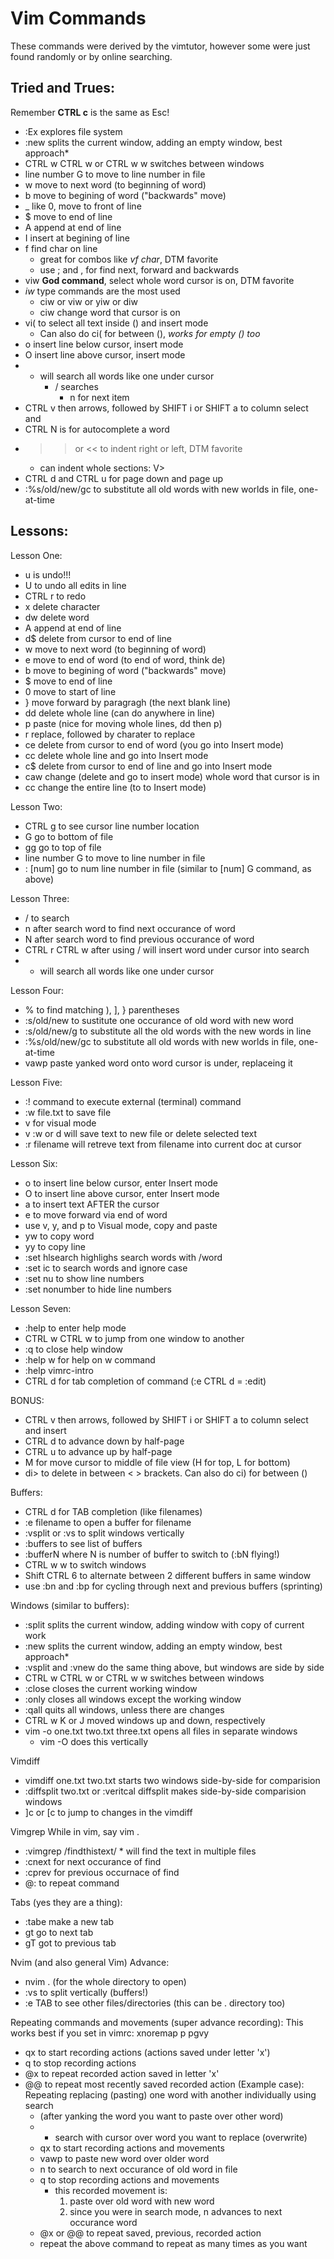 # Vim Commands
These commands were derived by the vimtutor, however some were just found randomly or by online searching.

## Tried and Trues:

Remember **CTRL c** is the same as Esc!

- :Ex <tab> explores file system
- :new splits the current window, adding an empty window, best approach*
- CTRL w CTRL w or CTRL w w switches between windows
- line number G to move to line number in file
- w move to next word (to beginning of word)
- b move to begining of word ("backwards" move)
- _ like 0, move to front of line
- $ move to end of line
- A append at end of line
- I insert at begining of line
- f find char on line
    - great for combos like *vf char*, DTM favorite
    - use ; and , for find next, forward and backwards
- viw **God command**, select whole word cursor is on, DTM favorite
- *iw* type commands are the most used
    - ciw or viw or yiw or diw
    - ciw change word that cursor is on
- vi( to select all text inside () and insert mode
    - Can also do ci( for between (), *works for empty () too*
- o insert line below cursor, insert mode
- O insert line above cursor, insert mode
- * will search all words like one under cursor
    - / searches
        - n for next item
- CTRL v then arrows, followed by SHIFT i or SHIFT a to column select and
- CTRL N is for autocomplete a word
- >> or << to indent right or left, DTM favorite
    - can indent whole sections: V>
- CTRL d and CTRL u for page down and page up
- :%s/old/new/gc to substitute all old words with new worlds in file, one-at-time

## Lessons:

Lesson One:
- u is undo!!!
- U to undo all edits in line
- CTRL r to redo
- x delete character
- dw delete word
- A append at end of line
- d$ delete from cursor to end of line
- w move to next word (to beginning of word)
- e move to end of word (to end of word, think de)
- b move to begining of word ("backwards" move)
- $ move to end of line
- 0 move to start of line
- } move forward by paragragh (the next blank line)
- dd delete whole line (can do anywhere in line)
- p paste (nice for moving whole lines, dd then p)
- r replace, followed by charater to replace
- ce delete from cursor to end of word (you go into Insert mode)
- cc delete whole line and go into Insert mode
- c$ delete from cursor to end of line and go into Insert mode
- caw change (delete and go to insert mode) whole word that cursor is in
- cc change the entire line (to to Insert mode)

Lesson Two:
- CTRL g to see cursor line number location
- G go to bottom of file
- gg go to top of file
- line number G to move to line number in file
- : [num] go to num line number in file (similar to [num] G command, as above)

Lesson Three:
- / to search
- n after search word to find next occurance of word
- N after search word to find previous occurance of word
- CTRL r CTRL w after using / will insert word under cursor into search
- * will search all words like one under cursor

Lesson Four:
- % to find matching ), ], } parentheses
- :s/old/new to sustitute one occurance of old word with new word
- :s/old/new/g to substitute all the old words with the new words in line
- :%s/old/new/gc to substitute all old words with new worlds in file, one-at-time
- vawp paste yanked word onto word cursor is under, replaceing it

Lesson Five:
- :! command to execute external (terminal) command
- :w file.txt to save file
- v for visual mode
- v :w or d will save text to new file or delete selected text
- :r filename will retreve text from filename into current doc at cursor

Lesson Six:
- o to insert line below cursor, enter Insert mode
- O to insert line above cursor, enter Insert mode
- a to insert text AFTER the cursor
- e to move forward via end of word
- use v, y, and p to Visual mode, copy and paste
- yw to copy word
- yy to copy line
- :set hlsearch highlighs search words with /word
- :set ic to search words and ignore case
- :set nu to show line numbers
- :set nonumber to hide line numbers

Lesson Seven:
- :help to enter help mode
- CTRL w CTRL w to jump from one window to another
- :q to close help window
- :help w for help on w command
- :help vimrc-intro
- CTRL d <TAB> for tab completion of command (:e CTRL d <TAB> = :edit)

BONUS:
- CTRL v then arrows, followed by SHIFT i or SHIFT a to column select and
  insert
- CTRL d to advance down by half-page
- CTRL u to advance up by half-page
- M for move cursor to middle of file view (H for top, L for bottom)
- di> to delete in between < > brackets. Can also do ci) for between ()

Buffers:
- CTRL d for TAB completion (like filenames)
- :e filename to open a buffer for filename
- :vsplit or :vs to split windows vertically
- :buffers to see list of buffers
- :bufferN where N is number of buffer to switch to (:bN flying!)
- CTRL w w to switch windows
- Shift CTRL 6 to alternate between 2 different buffers in same window
- use :bn and :bp for cycling through next and previous buffers (sprinting)

Windows (similar to buffers):
- :split splits the current window, adding window with copy of current work
- :new splits the current window, adding an empty window, best approach*
- :vsplit and :vnew do the same thing above, but windows are side by side
- CTRL w CTRL w or CTRL w w switches between windows
- :close closes the current working window
- :only closes all windows except the working window
- :qall quits all windows, unless there are changes
- CTRL w K or J moved windows up and down, respectively 
- vim -o one.txt two.txt three.txt opens all files in separate windows
	- vim -O does this vertically

Vimdiff
- vimdiff one.txt two.txt starts two windows side-by-side for comparision
- :diffsplit two.txt or :veritcal diffsplit makes side-by-side comparision windows
- ]c or [c to jump to changes in the vimdiff

Vimgrep
While in vim, say vim .
- :vimgrep /findthistext/ * will find the text in multiple files
- :cnext for next occurance of find
- :cprev for previous occurnace of find
- @: to repeat command

Tabs (yes they are a thing):
- :tabe make a new tab
- gt go to next tab
- gT got to previous tab

Nvim (and also general Vim) Advance:
- nvim . (for the whole directory to open)
- :vs to split vertically (buffers!)
- :e TAB to see other files/directories (this can be . directory too)

Repeating commands and movements (super advance recording):
This works best if you set in vimrc: xnoremap p pgvy
- qx to start recording actions (actions saved under letter 'x')
- q to stop recording actions
- @x to repeat recorded action saved in letter 'x'
- @@ to repeat most recently saved recorded action
(Example case):
Repeating replacing (pasting) one word with another individually using search
    - (after yanking the word you want to paste over other word)
    - * search with cursor over word you want to replace (overwrite)
    - qx to start recording actions and movements
    - vawp to paste new word over older word
    - n to search to next occurance of old word in file
    - q to stop recording actions and movements
        - this recorded movement is:
            1. paste over old word with new word
            2. since you were in search mode, n advances to next occurance word
    - @x or @@ to repeat saved, previous, recorded action
    - repeat the above command to repeat as many times as you want 

